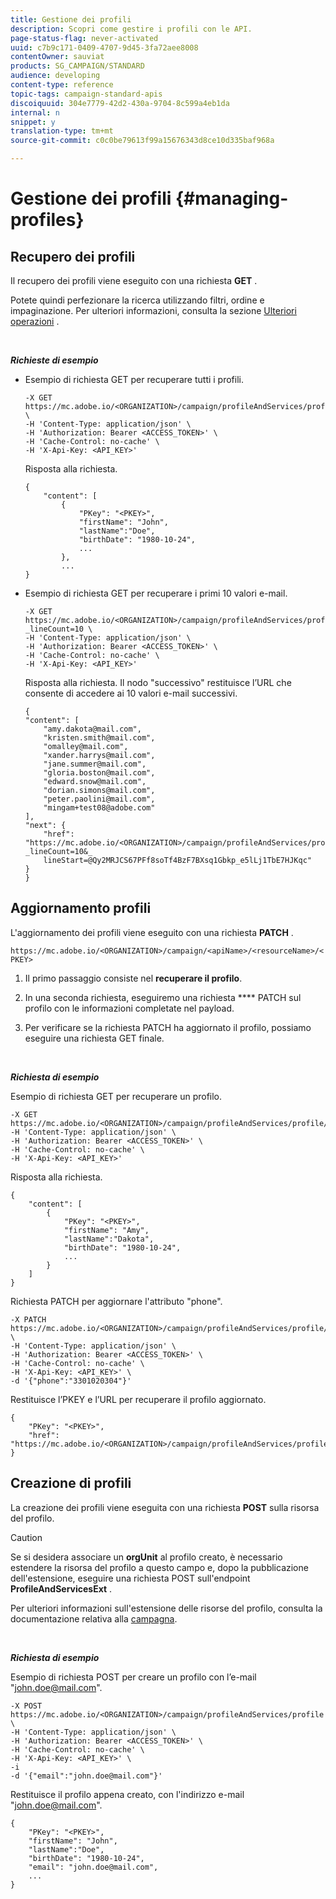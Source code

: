 ```yaml
---
title: Gestione dei profili
description: Scopri come gestire i profili con le API.
page-status-flag: never-activated
uuid: c7b9c171-0409-4707-9d45-3fa72aee8008
contentOwner: sauviat
products: SG_CAMPAIGN/STANDARD
audience: developing
content-type: reference
topic-tags: campaign-standard-apis
discoiquuid: 304e7779-42d2-430a-9704-8c599a4eb1da
internal: n
snippet: y
translation-type: tm+mt
source-git-commit: c0c0be79613f99a15676343d8ce10d335baf968a

---
```



# Gestione dei profili {#managing-profiles}

## Recupero dei profili

Il recupero dei profili viene eseguito con una richiesta **GET** .

Potete quindi perfezionare la ricerca utilizzando filtri, ordine e impaginazione. Per ulteriori informazioni, consulta la sezione [Ulteriori operazioni](../../api/using/sorting.md) .

<br/>

***Richieste di esempio***

* Esempio di richiesta GET per recuperare tutti i profili.

   ```
   -X GET https://mc.adobe.io/<ORGANIZATION>/campaign/profileAndServices/profile \
   -H 'Content-Type: application/json' \
   -H 'Authorization: Bearer <ACCESS_TOKEN>' \
   -H 'Cache-Control: no-cache' \
   -H 'X-Api-Key: <API_KEY>'
   ```

   Risposta alla richiesta.

   ```
   {
       "content": [
           {
               "PKey": "<PKEY>",
               "firstName": "John",
               "lastName":"Doe",
               "birthDate": "1980-10-24",
               ...
           },
           ...
   }
   ```

* Esempio di richiesta GET per recuperare i primi 10 valori e-mail.

   ```
   -X GET https://mc.adobe.io/<ORGANIZATION>/campaign/profileAndServices/profile/email?_lineCount=10 \
   -H 'Content-Type: application/json' \
   -H 'Authorization: Bearer <ACCESS_TOKEN>' \
   -H 'Cache-Control: no-cache' \
   -H 'X-Api-Key: <API_KEY>'
   ```

   Risposta alla richiesta. Il nodo "successivo" restituisce l’URL che consente di accedere ai 10 valori e-mail successivi.

   ```
   {
   "content": [
       "amy.dakota@mail.com",
       "kristen.smith@mail.com",
       "omalley@mail.com",
       "xander.harrys@mail.com",
       "jane.summer@mail.com",
       "gloria.boston@mail.com",
       "edward.snow@mail.com",
       "dorian.simons@mail.com",
       "peter.paolini@mail.com",
       "mingam+test08@adobe.com"
   ],
   "next": {
       "href": "https://mc.adobe.io/<ORGANIZATION>/campaign/profileAndServices/profile/email?_lineCount=10&_
       lineStart=@Qy2MRJCS67PFf8soTf4BzF7BXsq1Gbkp_e5lLj1TbE7HJKqc"
   }
   }
   ```

## Aggiornamento profili

L'aggiornamento dei profili viene eseguito con una richiesta **PATCH** .

`https://mc.adobe.io/<ORGANIZATION>/campaign/<apiName>/<resourceName>/<PKEY>`

1. Il primo passaggio consiste nel **recuperare il profilo**.

1. In una seconda richiesta, eseguiremo una richiesta **** PATCH sul profilo con le informazioni completate nel payload.

1. Per verificare se la richiesta PATCH ha aggiornato il profilo, possiamo eseguire una richiesta GET finale.

<br/>

***Richiesta di esempio***

Esempio di richiesta GET per recuperare un profilo.

```
-X GET https://mc.adobe.io/<ORGANIZATION>/campaign/profileAndServices/profile/<PKEY>\
-H 'Content-Type: application/json' \
-H 'Authorization: Bearer <ACCESS_TOKEN>' \
-H 'Cache-Control: no-cache' \
-H 'X-Api-Key: <API_KEY>'
```

Risposta alla richiesta.

```
{
    "content": [
        {
            "PKey": "<PKEY>",
            "firstName": "Amy",
            "lastName":"Dakota",
            "birthDate": "1980-10-24",
            ...
        }
    ]
}
```

Richiesta PATCH per aggiornare l'attributo "phone".

```
-X PATCH https://mc.adobe.io/<ORGANIZATION>/campaign/profileAndServices/profile/<PKEY> \
-H 'Content-Type: application/json' \
-H 'Authorization: Bearer <ACCESS_TOKEN>' \
-H 'Cache-Control: no-cache' \
-H 'X-Api-Key: <API_KEY>' \
-d '{"phone":"3301020304"}'
```

Restituisce l’PKEY e l’URL per recuperare il profilo aggiornato.

```
{
    "PKey": "<PKEY>",
    "href": "https://mc.adobe.io/<ORGANIZATION>/campaign/profileAndServices/profile/@2v1dr3ZKJveMDhAdh0MPnh9hNQQ93qb7AW6BNVVKknjwXvTZRBAgUqz1SNcB4ZndgjqOofx3BwBZYBftlmObISoM3rs"
}
```

## Creazione di profili

La creazione dei profili viene eseguita con una richiesta **POST** sulla risorsa del profilo.

>[!CAUTION]
>
>Se si desidera associare un <b>orgUnit</b> al profilo creato, è necessario estendere la risorsa del profilo a questo campo e, dopo la pubblicazione dell'estensione, eseguire una richiesta POST sull'endpoint <b>ProfileAndServicesExt</b> .
>
>Per ulteriori informazioni sull'estensione delle risorse del profilo, consulta la documentazione relativa alla <a href="https://helpx.adobe.com/campaign/standard/administration/using/organizational-units.html#partitioning-profiles">campagna</a>.

<br/>

***Richiesta di esempio***

Esempio di richiesta POST per creare un profilo con l’e-mail "john.doe@mail.com".

```
-X POST https://mc.adobe.io/<ORGANIZATION>/campaign/profileAndServices/profile \
-H 'Content-Type: application/json' \
-H 'Authorization: Bearer <ACCESS_TOKEN>' \
-H 'Cache-Control: no-cache' \
-H 'X-Api-Key: <API_KEY>' \
-i
-d '{"email":"john.doe@mail.com"}'
```

Restituisce il profilo appena creato, con l'indirizzo e-mail "john.doe@mail.com".

```
{
    "PKey": "<PKEY>",
    "firstName": "John",
    "lastName":"Doe",
    "birthDate": "1980-10-24",
    "email": "john.doe@mail.com",
    ...
}
```
